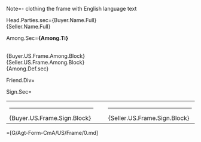 Note=- clothing the frame with English language text

Head.Parties.sec={Buyer.Name.Full}<br>{Seller.Name.Full}

Among.Sec=<b>{Among.Ti}</b><br><br><ul type="none" style="padding-left: 0"><li>{Buyer.US.Frame.Among.Block}<br></li><li>{Seller.US.Frame.Among.Block}<br></li><li>{Among.Def.sec}</li></ul>

Friend.Div=</i>

Sign.Sec=<table><tr><td valign="top" width="300px"><hr>{Buyer.US.Frame.Sign.Block}</td><td width="100px"></td><td valign="top" width="300px"><hr>{Seller.US.Frame.Sign.Block}</td></tr></table>

=[G/Agt-Form-CmA/US/Frame/0.md]
